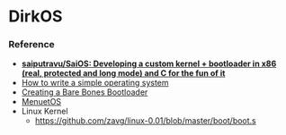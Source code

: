 DirkOS
=============
### Reference
- [**saiputravu/SaiOS: Developing a custom kernel + bootloader in x86 (real, protected and long mode) and C for the fun of it**](https://github.com/saiputravu/SaiOS)
- [How to write a simple operating system](http://mikeos.sourceforge.net/write-your-own-os.html)
- [Creating a Bare Bones Bootloader](https://www.reinterpretcast.com/creating-a-bare-bones-bootloader)
- [MenuetOS](http://menuetos.net/)
- Linux Kernel
  - https://github.com/zavg/linux-0.01/blob/master/boot/boot.s
 
